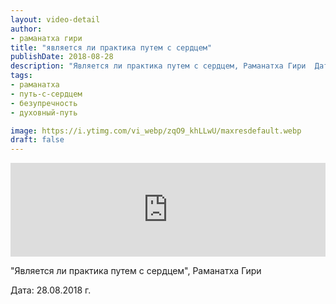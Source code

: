 ```yaml
---
layout: video-detail
author:
- раманатха гири
title: "является ли практика путем с сердцем"
publishDate: 2018-08-28
description: "Является ли практика путем с сердцем, Раманатха Гири  Дата  28.08.2018 г."
tags: 
- раманатха
- путь-с-сердцем
- безупречность
- духовный-путь

image: https://i.ytimg.com/vi_webp/zqO9_khLLwU/maxresdefault.webp
draft: false
---
```


<iframe width="100%" src="https://www.youtube.com/embed/zqO9_khLLwU" frameborder="0" allowfullscreen=""></iframe> 

 "Является ли практика путем с сердцем", Раманатха Гири

 Дата: 28.08.2018 г.

  

 